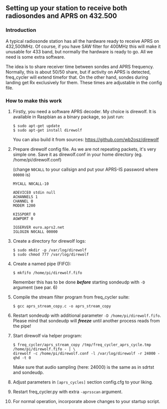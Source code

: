 ## Setting up your station to receive both radiosondes and APRS on 432.500 ##

### Introduction ###
A typical radiosonde station has all the hardware ready to receive APRS on 432,500MHz.
Of course, if you have SAW filter for 400MHz this will make it unusable for 433 band, but normally
the hardware is ready to go. All we need is some extra software.

The idea is to share receiver time between sondes and APRS frequency. Normally, this is about 50/50 share, but
if activity on APRS is detected, freq_cycler will extend timefor that. On the other hand, sondes during landing
get Rx exclusively for them. These times are adjustable in the config file.

### How to make this work ###
1. Firstly, you need a software APRS decoder. My choice is direwolf. It is available in Raspbian
as a binary package, so just run:
   ```
   $ sudo apt-get update
   $ sudo apt-get install direwolf
   ```
   You can also build it from sources: https://github.com/wb2osz/direwolf

2. Prepare direwolf config file. As we are not repeating packets, it's very simple one. Save it as direwolf.conf in your
home directory (eg. /home/pi/direwolf.conf)
  
   (change `N0CALL` to your callsign and put your APRS-IS password where `00000` is)

   ```
   MYCALL N0CALL-10

   ADEVICE0 stdin null
   ACHANNELS 1
   CHANNEL 0
   MODEM 1200

   KISSPORT 0
   AGWPORT 0

   IGSERVER euro.aprs2.net
   IGLOGIN N0CALL 00000
   ```

3. Create a directory for direwolf logs:
   ```
   $ sudo mkdir -p /var/log/direwolf
   $ sudo chmod 777 /var/log/direwolf
   ```
   
4. Create a named pipe (FIFO):

   `$ mkfifo /home/pi/direwolf.fifo`
   
   Remember this has to be done **_before_** starting sondeudp with `-D` argument (see par. 6)

5. Compile the stream filter program from freq_cycler suite:

   `$ gcc aprs_stream_copy.c -o aprs_stream_copy`

6. Restart sondeudp with additional parameter `-D /home/pi/direwolf.fifo`.
   Please mind that sondeudp will **_freeze_** until another process reads from the pipe!

7. Start direwolf via helper program:

   ```
   $ freq_cycler/aprs_stream_copy /tmp/freq_cycler_aprs_cycle.tmp /home/pi/direwolf.fifo - | \
   direwolf -c /home/pi/direwolf.conf -l /var/log/direwolf -r 24000 -qhd -t 0
   ```

   Make sure that audio sampling (here: 24000) is the same as in sdrtst and sondeudp.

8. Adjust parameters in `[aprs_cycles]` section config.cfg to your liking.

9. Restart freq_cycler.py with extra `-aprsscan` argument.

10. For normal operation, incorporate above changes to your startup script.
